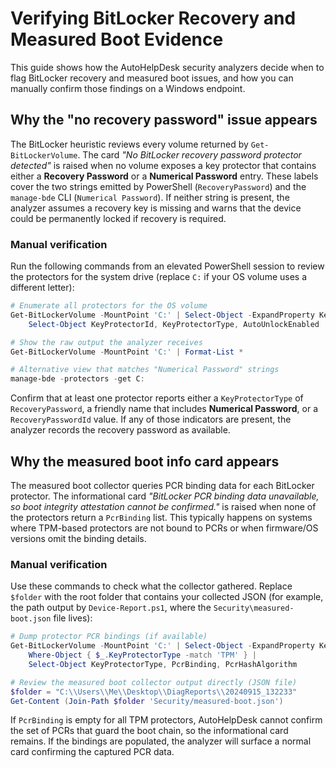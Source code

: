 # Verifying BitLocker Recovery and Measured Boot Evidence

This guide shows how the AutoHelpDesk security analyzers decide when to flag
BitLocker recovery and measured boot issues, and how you can manually confirm
those findings on a Windows endpoint.

## Why the "no recovery password" issue appears

The BitLocker heuristic reviews every volume returned by `Get-BitLockerVolume`.
The card *"No BitLocker recovery password protector detected"* is raised when
no volume exposes a key protector that contains either a **Recovery Password**
or a **Numerical Password** entry. These labels cover the two strings emitted by
PowerShell (`RecoveryPassword`) and the `manage-bde` CLI (`Numerical Password`).
If neither string is present, the analyzer assumes a recovery key is missing and
warns that the device could be permanently locked if recovery is required.

### Manual verification

Run the following commands from an elevated PowerShell session to review the
protectors for the system drive (replace `C:` if your OS volume uses a different
letter):

```powershell
# Enumerate all protectors for the OS volume
Get-BitLockerVolume -MountPoint 'C:' | Select-Object -ExpandProperty KeyProtector |
    Select-Object KeyProtectorId, KeyProtectorType, AutoUnlockEnabled

# Show the raw output the analyzer receives
Get-BitLockerVolume -MountPoint 'C:' | Format-List *

# Alternative view that matches "Numerical Password" strings
manage-bde -protectors -get C:
```

Confirm that at least one protector reports either a `KeyProtectorType` of
`RecoveryPassword`, a friendly name that includes **Numerical Password**, or a
`RecoveryPasswordId` value. If any of those indicators are present, the analyzer
records the recovery password as available.

## Why the measured boot info card appears

The measured boot collector queries PCR binding data for each BitLocker
protector. The informational card *"BitLocker PCR binding data unavailable, so
boot integrity attestation cannot be confirmed."* is raised when none of the
protectors return a `PcrBinding` list. This typically happens on systems where
TPM-based protectors are not bound to PCRs or when firmware/OS versions omit the
binding details.

### Manual verification

Use these commands to check what the collector gathered. Replace `$folder` with
the root folder that contains your collected JSON (for example, the path output
by `Device-Report.ps1`, where the `Security\measured-boot.json` file lives):

```powershell
# Dump protector PCR bindings (if available)
Get-BitLockerVolume -MountPoint 'C:' | Select-Object -ExpandProperty KeyProtector |
    Where-Object { $_.KeyProtectorType -match 'TPM' } |
    Select-Object KeyProtectorType, PcrBinding, PcrHashAlgorithm

# Review the measured boot collector output directly (JSON file)
$folder = "C:\\Users\\Me\\Desktop\\DiagReports\\20240915_132233"
Get-Content (Join-Path $folder 'Security/measured-boot.json')
```

If `PcrBinding` is empty for all TPM protectors, AutoHelpDesk cannot confirm the
set of PCRs that guard the boot chain, so the informational card remains. If the
bindings are populated, the analyzer will surface a normal card confirming the
captured PCR data.
